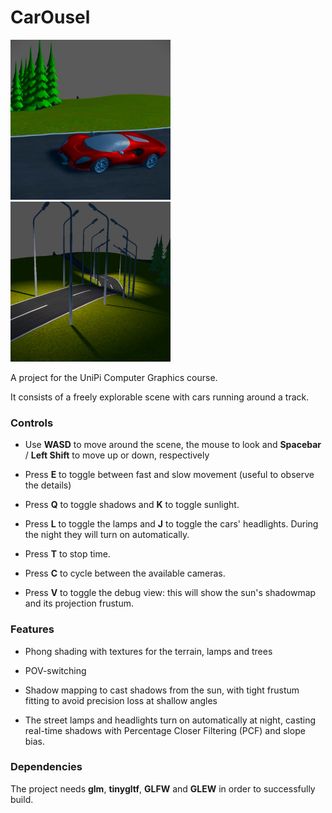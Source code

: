 # CarOusel

<span>
  <img src="./img/cover1.jpg" width="256">
  <img src="./img/cover2.jpg" width="256">
</span>

A project for the UniPi Computer Graphics course.

It consists of a freely explorable scene with cars running around a track.

### Controls

- Use **WASD** to move around the scene, the mouse to look and **Spacebar** / **Left Shift** to move up or down, respectively

- Press **E** to toggle between fast and slow movement (useful to observe the details)

- Press **Q** to toggle shadows and **K** to toggle sunlight.

- Press **L** to toggle the lamps and **J** to toggle the cars' headlights. During the night they will turn on automatically.

- Press **T** to stop time.

- Press **C** to cycle between the available cameras.

- Press **V** to toggle the debug view: this will show the sun's shadowmap and its projection frustum.

### Features

- Phong shading with textures for the terrain, lamps and trees

- POV-switching

- Shadow mapping to cast shadows from the sun, with tight frustum fitting to avoid precision loss at shallow angles 

- The street lamps and headlights turn on automatically at night, casting real-time shadows with Percentage Closer Filtering (PCF) and slope bias.

### Dependencies

The project needs **glm**, **tinygltf**, **GLFW** and **GLEW** in order to successfully build.
